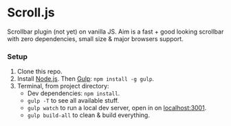 # Scroll.js

Scrollbar plugin (not yet) on vanilla JS. Aim is a fast + good looking scrollbar with zero dependencies, small size &amp; major browsers support.

### Setup

1. Clone this repo.
2. Install [Node.js](http://nodejs.org/). Then [Gulp](http://gulpjs.com/): `npm install -g gulp`.
3. Terminal, from project directory:
    * Dev dependencies: `npm install`.
    * `gulp -T` to see all available stuff.
    * `gulp watch` to run a local dev server, open in on [localhost:3001](http://localhost:3001/).
    * `gulp build-all` to clean &amp; build everything.
